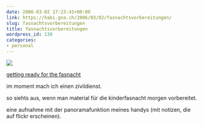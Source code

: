 ```yaml
---
date: 2006-03-02 17:23:41+00:00
link: https://habi.gna.ch/2006/03/02/fasnachtsvorbereitungen/
slug: fasnachtsvorbereitungen
title: fasnachtsvorbereitungen
wordpress_id: 139
categories:
- personal
---
```



[![](https://static.flickr.com/36/106851594_530ad41854_m.jpg)](https://www.flickr.com/photos/habi/106851594/)

[getting ready for the fasnacht](https://www.flickr.com/photos/habi/106851594/)


im moment mach ich einen zivildienst.

so siehts aus, wenn man material für die kinderfasnacht morgen vorbereitet.

eine aufnahme mit der panoramafunktion meines handys (mit notizen, die auf flickr erscheinen).

